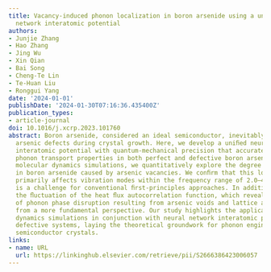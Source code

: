 ```yaml
---
title: Vacancy-induced phonon localization in boron arsenide using a unified neural
  network interatomic potential
authors:
- Junjie Zhang
- Hao Zhang
- Jing Wu
- Xin Qian
- Bai Song
- Cheng-Te Lin
- Te-Huan Liu
- Ronggui Yang
date: '2024-01-01'
publishDate: '2024-01-30T07:16:36.435400Z'
publication_types:
- article-journal
doi: 10.1016/j.xcrp.2023.101760
abstract: Boron arsenide, considered an ideal semiconductor, inevitably introduces
  arsenic defects during crystal growth. Here, we develop a uniﬁed neural network
  interatomic potential with quantum-mechanical precision that accurately describes
  phonon transport properties in both perfect and defective boron arsenides. Through
  molecular dynamics simulations, we quantitatively explore the degree of phonon localization
  in boron arsenide caused by arsenic vacancies. We conﬁrm that this localization
  primarily affects vibration modes within the frequency range of 2.0–4.0 THz, which
  is a challenge for conventional ﬁrst-principles approaches. In addition, we examine
  the ﬂuctuation of the heat ﬂux autocorrelation function, which reveals the extent
  of phonon phase disruption resulting from arsenic voids and lattice anharmonicity
  from a more fundamental perspective. Our study highlights the applicability of molecular
  dynamics simulations in conjunction with neural network interatomic potential for
  defective systems, laying the theoretical groundwork for phonon engineering in real
  semiconductor crystals.
links:
- name: URL
  url: https://linkinghub.elsevier.com/retrieve/pii/S2666386423006057
---
```

